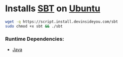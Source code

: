 # Installs [SBT](https://www.scala-sbt.org/) on [Ubuntu](https://www.ubuntu.com/)

```bash
wget -q https://script.install.devinsideyou.com/sbt
sudo chmod +x sbt && ./sbt
```

### Runtime Dependencies:
* [Java](https://github.com/DevInsideYou/install-java)
